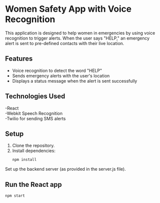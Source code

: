 
# Women Safety App with Voice Recognition

This application is designed to help women in emergencies by using voice recognition to trigger alerts. When the user says "HELP," an emergency alert is sent to pre-defined contacts with their live location.

## Features
- Voice recognition to detect the word "HELP"
- Sends emergency alerts with the user's location
- Displays a status message when the alert is sent successfully

## Technologies Used  
-React  
-Webkit Speech Recognition  
-Twilio for sending SMS alerts  

## Setup
1. Clone the repository.
2. Install dependencies:
   ```bash
   npm install

Set up the backend server (as provided in the server.js file).  

## Run the React app
```bash
npm start












